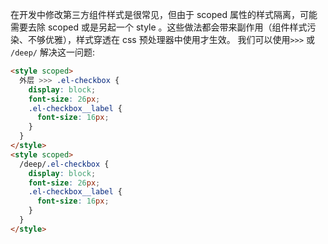 在开发中修改第三方组件样式是很常见，但由于 scoped 属性的样式隔离，可能需要去除 scoped 或是另起一个 style 。这些做法都会带来副作用（组件样式污染、不够优雅），样式穿透在 css 预处理器中使用才生效。
我们可以使用`>>>` 或 `/deep/` 解决这一问题:

```html
<style scoped>
  外层 >>> .el-checkbox {
    display: block;
    font-size: 26px;
    .el-checkbox__label {
      font-size: 16px;
    }
  }
</style>
<style scoped>
  /deep/.el-checkbox {
    display: block;
    font-size: 26px;
    .el-checkbox__label {
      font-size: 16px;
    }
  }
</style>
```
